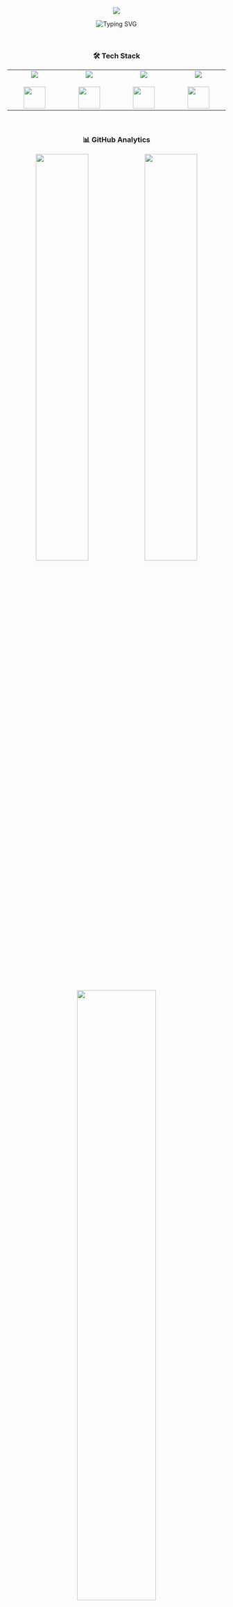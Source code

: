 <div align="center">

<img src="https://capsule-render.vercel.app/api?type=waving&color=gradient&customColorList=6,11,20&height=180&section=header&text=zitehh&fontSize=80&fontAlignY=35&animation=twinkling&fontColor=fff" />

<br/>

<p align="center">
  <img src="https://readme-typing-svg.demolab.com?font=Changa+One&weight=200&pause=1000&color=6413F7&center=true&width=435&lines=Hello%2C+im+zitehh;15yo+Junior+Developer+from+Poland" alt="Typing SVG" /></p>

<br/>

### 🛠️ Tech Stack

<table align="center">
  <tr>
    <td align="center" width="200">
      <img src="https://img.shields.io/badge/Mobile-FF6B6B?style=for-the-badge&logo=android&logoColor=white" /><br/><br/>
      <img src="https://skillicons.dev/icons?i=kotlin,androidstudio&theme=dark" height="50" />
    </td>
    <td align="center" width="200">
      <img src="https://img.shields.io/badge/Backend-4ECDC4?style=for-the-badge&logo=ktor&logoColor=white" /><br/><br/>
      <img src="https://skillicons.dev/icons?i=ktor,mysql&theme=dark" height="50" />
    </td>
    <td align="center" width="200">
      <img src="https://img.shields.io/badge/Frontend-FFE66D?style=for-the-badge&logo=react&logoColor=black" /><br/><br/>
      <img src="https://skillicons.dev/icons?i=react,js,html,css&theme=dark" height="50" />
    </td>
    <td align="center" width="200">
      <img src="https://img.shields.io/badge/Tools-A8E6CF?style=for-the-badge&logo=git&logoColor=black" /><br/><br/>
      <img src="https://skillicons.dev/icons?i=git,github,vscode,idea&theme=dark" height="50" />
    </td>
  </tr>
</table>

<br/>

### 📊 GitHub Analytics

<p align="center">
  <img width="49%" src="https://github-readme-stats.vercel.app/api?username=zitehh&show_icons=true&theme=tokyonight&hide_border=true&bg_color=0D1117&title_color=58A6FF&icon_color=58A6FF&text_color=C9D1D9&border_radius=12" />
  <img width="49%" src="https://streak-stats.demolab.com?user=zitehh&theme=tokyonight&hide_border=true&background=0D1117&border_radius=12&ring=58A6FF&fire=FF6B6B&currStreakLabel=58A6FF" />
</p>

<p align="center">
  <img width="60%" src="https://github-readme-stats.vercel.app/api/top-langs/?username=zitehh&layout=compact&theme=tokyonight&hide_border=true&bg_color=0D1117&title_color=58A6FF&text_color=C9D1D9&border_radius=12&langs_count=8" />
</p>

<p align="center">
  <img src="https://github-readme-activity-graph.vercel.app/graph?username=zitehh&theme=tokyo-night&hide_border=true&bg_color=0D1117&color=58A6FF&line=58A6FF&point=FF6B6B&area=true&area_color=58A6FF" alt="Contribution Graph"/>
</p>

<br/>

---

### 🏆 GitHub Trophies

<p align="center">
  <img src="https://github-profile-trophy.vercel.app/?username=zitehh&theme=tokyonight&no-frame=true&no-bg=true&column=7&margin-w=15&margin-h=15" />
</p>

<br/>

---

### 🌐 Let's Connect

<p align="center">
  <a href="mailto:jakubfrugo@gmail.com">
    <img src="https://img.shields.io/badge/Gmail-EA4335?style=for-the-badge&logo=gmail&logoColor=white" />
  </a>
  <a href="https://discord.gg/wU7KY52c">
    <img src="https://img.shields.io/badge/Discord-5865F2?style=for-the-badge&logo=discord&logoColor=white" />
  </a>
</p>

<br/>

---

<p align="center">
  <img src="https://komarev.com/ghpvc/?username=zitehh&color=58A6FF&style=for-the-badge&label=Profile+Views" />
</p>

<img src="https://capsule-render.vercel.app/api?type=waving&color=gradient&customColorList=6,11,20&height=120&section=footer" />

</div>
